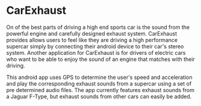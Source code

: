 # CarExhaust
On of the best parts of driving a high end sports car is the sound from the powerful engine and carefully designed exhaust system. 
CarExhaust provides allows users to feel like they are driving a high performance supercar simply by connecting their android device to 
their car's stereo system. Another application for CarExhaust is for drivers of electric cars who want to be able to enjoy the 
sound of an engine that matches with their driving.

This android app uses GPS to determine the user's speed and acceleration and play the corresponding exhaust sounds from a supercar using a set of pre determined audio files. The app currently features exhaust sounds from a Jaguar F-Type, but exhaust sounds from other cars can easily be added.

 

